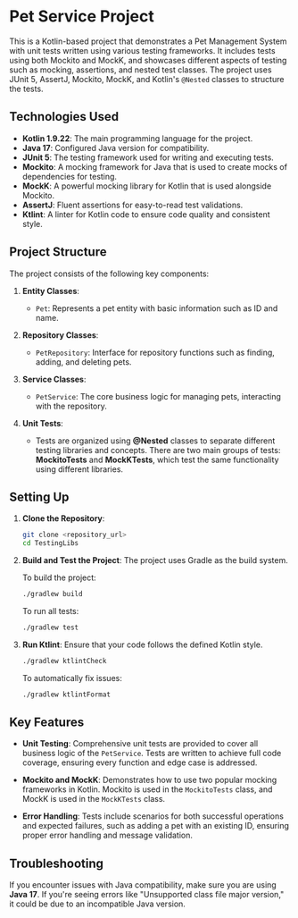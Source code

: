 # Pet Service Project

This is a Kotlin-based project that demonstrates a Pet Management System with unit tests written using various testing frameworks. It includes tests using both Mockito and MockK, and showcases different aspects of testing such as mocking, assertions, and nested test classes. The project uses JUnit 5, AssertJ, Mockito, MockK, and Kotlin's `@Nested` classes to structure the tests.

## Technologies Used

- **Kotlin 1.9.22**: The main programming language for the project.
- **Java 17**: Configured Java version for compatibility.
- **JUnit 5**: The testing framework used for writing and executing tests.
- **Mockito**: A mocking framework for Java that is used to create mocks of dependencies for testing.
- **MockK**: A powerful mocking library for Kotlin that is used alongside Mockito.
- **AssertJ**: Fluent assertions for easy-to-read test validations.
- **Ktlint**: A linter for Kotlin code to ensure code quality and consistent style.

## Project Structure

The project consists of the following key components:

1. **Entity Classes**:
    - `Pet`: Represents a pet entity with basic information such as ID and name.

2. **Repository Classes**:
    - `PetRepository`: Interface for repository functions such as finding, adding, and deleting pets.

3. **Service Classes**:
    - `PetService`: The core business logic for managing pets, interacting with the repository.

4. **Unit Tests**:
    - Tests are organized using **@Nested** classes to separate different testing libraries and concepts. There are two main groups of tests: **MockitoTests** and **MockKTests**, which test the same functionality using different libraries.

## Setting Up

1. **Clone the Repository**:
   ```sh
   git clone <repository_url>
   cd TestingLibs
   ```

2. **Build and Test the Project**:
   The project uses Gradle as the build system.

   To build the project:
   ```sh
   ./gradlew build
   ```

   To run all tests:
   ```sh
   ./gradlew test
   ```

3. **Run Ktlint**:
   Ensure that your code follows the defined Kotlin style.
   ```sh
   ./gradlew ktlintCheck
   ```

   To automatically fix issues:
   ```sh
   ./gradlew ktlintFormat
   ```

## Key Features

- **Unit Testing**: Comprehensive unit tests are provided to cover all business logic of the `PetService`. Tests are written to achieve full code coverage, ensuring every function and edge case is addressed.

- **Mockito and MockK**: Demonstrates how to use two popular mocking frameworks in Kotlin. Mockito is used in the `MockitoTests` class, and MockK is used in the `MockKTests` class.

- **Error Handling**: Tests include scenarios for both successful operations and expected failures, such as adding a pet with an existing ID, ensuring proper error handling and message validation.

## Troubleshooting

If you encounter issues with Java compatibility, make sure you are using **Java 17**. If you're seeing errors like "Unsupported class file major version," it could be due to an incompatible Java version.
